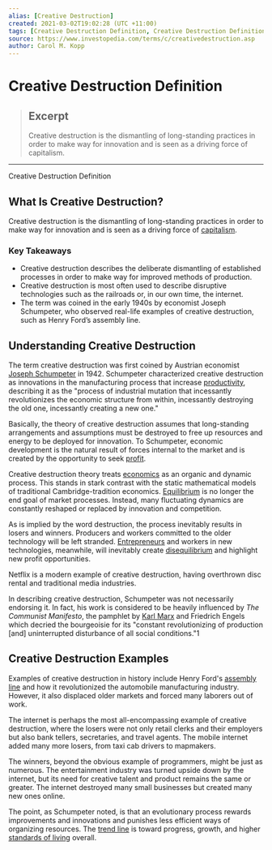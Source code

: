 ```yaml
---
alias: [Creative Destruction]
created: 2021-03-02T19:02:28 (UTC +11:00)
tags: [Creative Destruction Definition, Creative Destruction Definition]
source: https://www.investopedia.com/terms/c/creativedestruction.asp
author: Carol M. Kopp
---
```


# Creative Destruction Definition

> ## Excerpt
> Creative destruction is the dismantling of long-standing practices in order to make way for innovation and is seen as a driving force of capitalism.

---

Creative Destruction Definition
## What Is Creative Destruction?

Creative destruction is the dismantling of long-standing practices in order to make way for innovation and is seen as a driving force of [capitalism](https://www.investopedia.com/terms/c/capitalism.asp).

### Key Takeaways

-   Creative destruction describes the deliberate dismantling of established processes in order to make way for improved methods of production.
-   Creative destruction is most often used to describe disruptive technologies such as the railroads or, in our own time, the internet.
-   The term was coined in the early 1940s by economist Joseph Schumpeter, who observed real-life examples of creative destruction, such as Henry Ford’s assembly line. 

## Understanding Creative Destruction

The term creative destruction was first coined by Austrian economist [Joseph Schumpeter](https://www.investopedia.com/terms/j/joseph-schumpeter.asp) in 1942. Schumpeter characterized creative destruction as innovations in the manufacturing process that increase [productivity](https://www.investopedia.com/terms/p/productivity.asp), describing it as the "process of industrial mutation that incessantly revolutionizes the economic structure from within, incessantly destroying the old one, incessantly creating a new one."

Basically, the theory of creative destruction assumes that long-standing arrangements and assumptions must be destroyed to free up resources and energy to be deployed for innovation. To Schumpeter, economic development is the natural result of forces internal to the market and is created by the opportunity to seek [profit](https://www.investopedia.com/terms/p/profit.asp).

Creative destruction theory treats [economics](https://www.investopedia.com/articles/economics/11/five-economic-concepts-need-to-know.asp) as an organic and dynamic process. This stands in stark contrast with the static mathematical models of traditional Cambridge-tradition economics. [Equilibrium](https://www.investopedia.com/terms/e/equilibrium.asp) is no longer the end goal of market processes. Instead, many fluctuating dynamics are constantly reshaped or replaced by innovation and competition.

As is implied by the word destruction, the process inevitably results in losers and winners. Producers and workers committed to the older technology will be left stranded. [Entrepreneurs](https://www.investopedia.com/terms/e/entrepreneur.asp) and workers in new technologies, meanwhile, will inevitably create [disequilibrium](https://www.investopedia.com/terms/d/disequilibrium.asp) and highlight new profit opportunities.

Netflix is a modern example of creative destruction, having overthrown disc rental and traditional media industries.

In describing creative destruction, Schumpeter was not necessarily endorsing it. In fact, his work is considered to be heavily influenced by _The Communist Manifesto_, the pamphlet by [Karl Marx](https://www.investopedia.com/terms/k/karl-marx.asp) and Friedrich Engels which decried the bourgeoisie for its "constant revolutionizing of production \[and\] uninterrupted disturbance of all social conditions."1

## Creative Destruction Examples

Examples of creative destruction in history include Henry Ford's [assembly line](https://www.investopedia.com/assembly-line-definition-4684004) and how it revolutionized the automobile manufacturing industry. However, it also displaced older markets and forced many laborers out of work.

The internet is perhaps the most all-encompassing example of creative destruction, where the losers were not only retail clerks and their employers but also bank tellers, secretaries, and travel agents. The mobile internet added many more losers, from taxi cab drivers to mapmakers.

The winners, beyond the obvious example of programmers, might be just as numerous. The entertainment industry was turned upside down by the internet, but its need for creative talent and product remains the same or greater. The internet destroyed many small businesses but created many new ones online.

The point, as Schumpeter noted, is that an evolutionary process rewards improvements and innovations and punishes less efficient ways of organizing resources. The [trend line](https://www.investopedia.com/terms/t/trendline.asp) is toward progress, growth, and higher [standards of living](https://www.investopedia.com/terms/s/standard-of-living.asp) overall.
